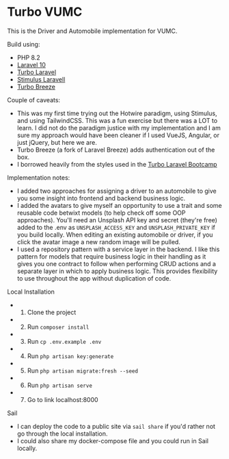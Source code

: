 <h1>Turbo VUMC</h1>

This is the Driver and Automobile implementation for VUMC.

Build using:
* PHP 8.2
* <a href="https://laravel.com/docs/10.x/">Laravel 10</a>
* <a href="https://github.com/hotwired-laravel/turbo-laravel">Turbo Laravel </a> 
* <a href="https://github.com/hotwired-laravel/stimulus-laravel">Stimulus Laravell </a>
* <a href="https://github.com/hotwired-laravel/turbo-breeze">Turbo Breeze </a>

Couple of caveats:
* This was my first time trying out the Hotwire paradigm, using Stimulus, and using TailwindCSS.  This was a fun exercise but there was a LOT to learn.  I did not do the paradigm justice with my implementation and I am sure my approach would have been cleaner if I used VueJS, Angular, or just jQuery, but here we are.
* Turbo Breeze (a fork of Laravel Breeze) adds authentication out of the box.
* I borrowed heavily from the styles used in the <a href="https://turbo-laravel.com/guides/introduction">Turbo Laravel Bootcamp</a> 

Implementation notes:
* I added two approaches for assigning a driver to an automobile to give you some insight into frontend and backend business logic.  
* I added the avatars to give myself an opportunity to use a trait and some reusable code betwixt models (to help check off some OOP approaches).  You'll need an Unsplash API key and secret (they're free) added to the .env as <code>UNSPLASH_ACCESS_KEY</code> and <code>UNSPLASH_PRIVATE_KEY</code> if you build locally.  When editing an existing automobile or driver, if you click the avatar image a new random image will be pulled.
* I used a repository pattern with a service layer in the backend.  I like this pattern for models that require business logic in their handling as it gives you one contract to follow when performing CRUD actions and a separate layer in which to apply business logic.  This provides flexibility to use throughout the app without duplication of code.

Local Installation
* 1. Clone the project
* 2. Run <code>composer install</code>
* 3. Run <code>cp .env.example .env</code>
* 4. Run <code>php artisan key:generate</code>
* 5. Run <code>php artisan migrate:fresh --seed</code>
* 6. Run <code>php artisan serve</code>
* 7. Go to link localhost:8000

Sail
* I can deploy the code to a public site via <code>sail share</code> if you'd rather not go through the local installation. 
* I could also share my docker-compose file and you could run in Sail locally.   